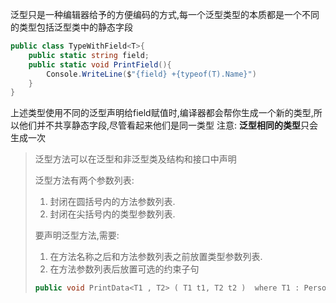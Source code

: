 泛型只是一种编辑器给予的方便编码的方式,每一个泛型类型的本质都是一个不同的类型包括泛型类中的静态字段

```c#
public class TypeWithField<T>{
    public static string field;
    public static void PrintField(){
        Console.WriteLine($"{field} +{typeof(T).Name}")
    }
}
```

上述类型使用不同的泛型声明给field赋值时,编译器都会帮你生成一个新的类型,所以他们并不共享静态字段,尽管看起来他们是同一类型 注意: **泛型相同的类型**只会生成一次



> 泛型方法可以在泛型和非泛型类及结构和接口中声明
>
> 泛型方法有两个参数列表:
>
> 1. 封闭在圆括号内的方法参数列表.
> 2. 封闭在尖括号内的类型参数列表.
>
> 要声明泛型方法,需要:
>
> 1. 在方法名称之后和方法参数列表之前放置类型参数列表.
> 2. 在方法参数列表后放置可选的约束子句
>
> ```c#
> public void PrintData<T1 , T2> ( T1 t1, T2 t2 )  where T1 : Person
> ```
>
> 


